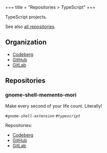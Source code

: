 +++
title = "Repositories > TypeScript"
+++

TypeScript projects.

See also [all repositories](@/notes/Repositories/_index.md).

## Organization

- [Codeberg](https://codeberg.org/paveloom-t)
- [GitHub](https://github.com/paveloom-t)
- [GitLab](https://gitlab.com/paveloom-g/typescript)

## Repositories

### gnome-shell-memento-mori

Make every second of your life count. Literally!

*`#gnome-shell-extension` `#typescript`*

Repositories:

- [Codeberg](https://codeberg.org/paveloom-t/gnome-shell-memento-mori)
- [GitHub](https://github.com/paveloom-t/gnome-shell-memento-mori)
- [GitLab](https://gitlab.com/paveloom-g/typescript/gnome-shell-memento-mori)
